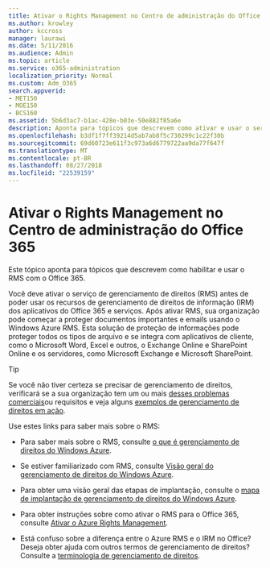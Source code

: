 ```yaml
---
title: Ativar o Rights Management no Centro de administração do Office 365
ms.author: krowley
author: kccross
manager: laurawi
ms.date: 5/11/2016
ms.audience: Admin
ms.topic: article
ms.service: o365-administration
localization_priority: Normal
ms.custom: Adm_O365
search.appverid:
- MET150
- MOE150
- BCS160
ms.assetid: 5b6d3ac7-b1ac-428e-b03e-50e882f85a6e
description: Aponta para tópicos que descrevem como ativar e usar o serviço de gerenciamento de direitos com o Office 365.
ms.openlocfilehash: b3df1f7ff39214d5ab7ab8f5c730299c1c22f30b
ms.sourcegitcommit: 69d60723e611f3c973a6d6779722aa9da77f647f
ms.translationtype: MT
ms.contentlocale: pt-BR
ms.lasthandoff: 08/27/2018
ms.locfileid: "22539159"
---
```

# <a name="activate-rights-management-in-the-office-365-admin-center"></a>Ativar o Rights Management no Centro de administração do Office 365

Este tópico aponta para tópicos que descrevem como habilitar e usar o RMS com o Office 365.
  
Você deve ativar o serviço de gerenciamento de direitos (RMS) antes de poder usar os recursos de gerenciamento de direitos de informação (IRM) dos aplicativos do Office 365 e serviços. Após ativar RMS, sua organização pode começar a proteger documentos importantes e emails usando o Windows Azure RMS. Esta solução de proteção de informações pode proteger todos os tipos de arquivo e se integra com aplicativos de cliente, como o Microsoft Word, Excel e outros, o Exchange Online e SharePoint Online e os servidores, como Microsoft Exchange e Microsoft SharePoint.
  
> [!TIP]
> Se você não tiver certeza se precisar de gerenciamento de direitos, verificará se a sua organização tem um ou mais [desses problemas comerciais](https://docs.microsoft.com/rights-management/understand-explore/azure-rms-problems-it-solves)ou requisitos e veja alguns [exemplos de gerenciamento de direitos em ação](https://docs.microsoft.com/rights-management/understand-explore/what-admins-users-see). 
  
Use estes links para saber mais sobre o RMS:
  
- Para saber mais sobre o RMS, consulte [o que é gerenciamento de direitos do Windows Azure](https://docs.microsoft.com/rights-management/understand-explore/what-is-azure-rms).
    
- Se estiver familiarizado com RMS, consulte [Visão geral do gerenciamento de direitos do Windows Azure](https://docs.microsoft.com/rights-management/understand-explore/azure-rights-management).
    
- Para obter uma visão geral das etapas de implantação, consulte o [mapa de implantação de gerenciamento de direitos do Windows Azure](https://docs.microsoft.com/rights-management/plan-design/deployment-roadmap).
    
- Para obter instruções sobre como ativar o RMS para o Office 365, consulte [Ativar o Azure Rights Management](https://technet.microsoft.com/library/jj658941.aspx).
    
- Está confuso sobre a diferença entre o Azure RMS e o IRM no Office? Deseja obter ajuda com outros termos de gerenciamento de direitos? Consulte a [terminologia de gerenciamento de direitos](https://technet.microsoft.com/library/dn595132.aspx).
    

